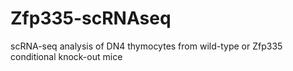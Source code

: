 # Zfp335-scRNAseq
scRNA-seq analysis of DN4 thymocytes from wild-type or Zfp335 conditional knock-out mice
